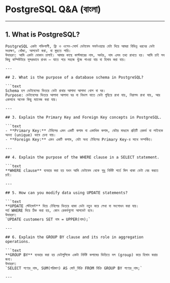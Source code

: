 # PostgreSQL Q&A (বাংলা)

---

## 1. What is PostgreSQL?

```text
PostgreSQL একটা শক্তিশালী, ফ্রি ও ওপেন-সোর্স ডেটাবেস সফটওয়্যার যেটা দিয়ে আমরা বিভিন্ন ধরনের ডেটা সংরক্ষণ, খোঁজা, আপডেট করা, বা মুছতে পারি।  
উদাহরণ: আমি একটা দোকান চালাই। আমার কাছে কাস্টমারের নাম, অর্ডার, দাম এসব তথ্য রাখতে হয়। আমি চাই সব কিছু কম্পিউটারে সুন্দরভাবে রাখব — যাতে পরে সহজে খুঁজে পাওয়া যায় বা হিসাব করা যায়।

---

## 2. What is the purpose of a database schema in PostgreSQL?

```text
Schema হল ডেটাবেসের ভিতরে ডেটা রাখার আলাদা আলাদা খোপ বা ঘর।  
Purpose: ডেটাবেসের ভিতরে আলাদা আলাদা ঘর বা বিভাগ যাতে ডেটা গুছিয়ে রাখা যায়, নিরাপদ রাখা যায়, আর একসাথে অনেক কিছু ম্যানেজ করা যায়।

---

## 3. Explain the Primary Key and Foreign Key concepts in PostgreSQL.

```text
- **Primary Key:** টেবিলের এমন একটি কলাম বা একাধিক কলাম, যেটার মাধ্যমে প্রতিটি রেকর্ড বা লাইনকে অনন্য (unique) ভাবে চেনা যায়।  
- **Foreign Key:** এমন একটি কলাম, যেটা অন্য টেবিলের Primary Key-র সাথে সম্পর্কিত।

---

## 4. Explain the purpose of the WHERE clause in a SELECT statement.

```text
**WHERE clause** ব্যবহার করা হয় যখন আমি ডেটাবেস থেকে শুধু নির্দিষ্ট শর্তে মিল থাকা ডেটা বের করতে চাই।

---

## 5. How can you modify data using UPDATE statements?

```text
**UPDATE স্টেটমেন্ট** দিয়ে টেবিলের ভিতরে থাকা ডেটা নতুন করে লেখা বা সংশোধন করা যায়।  
শর্ত WHERE দিয়ে ঠিক করা হয়, কোন রেকর্ডগুলো আপডেট হবে।  
উদাহরণ:  
`UPDATE customers SET নাম = UPPER(নাম);`

---

## 6. Explain the GROUP BY clause and its role in aggregation operations.

```text
**GROUP BY** ব্যবহার করা হয় ডেটাগুলিকে একটা নির্দিষ্ট কলামের ভিত্তিতে দল (group) করে হিসাব করার জন্য।  
উদাহরণ:  
`SELECT পণ্যের_নাম, SUM(পরিমাণ) AS মোট_বিক্রি FROM বিক্রি GROUP BY পণ্যের_নাম;`

---